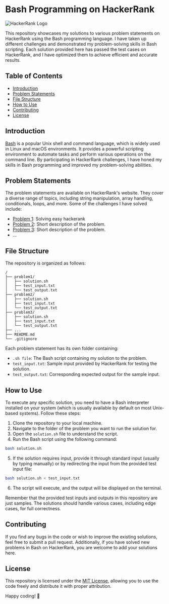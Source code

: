 # Bash Programming on HackerRank

![HackerRank Logo](https://hrcdn.net/community-frontend/assets/brand/logo-new-white-green-a5cb7f2f.svg)

This repository showcases my solutions to various problem statements on HackerRank using the Bash programming language. I have taken up different challenges and demonstrated my problem-solving skills in Bash scripting. Each solution provided here has passed the test cases on HackerRank, and I have optimized them to achieve efficient and accurate results.

## Table of Contents

- [Introduction](#introduction)
- [Problem Statements](#problem-statements)
- [File Structure](#file-structure)
- [How to Use](#how-to-use)
- [Contributing](#contributing)
- [License](#license)

## Introduction

[Bash](https://www.gnu.org/software/bash/) is a popular Unix shell and command language, which is widely used in Linux and macOS environments. It provides a powerful scripting environment to automate tasks and perform various operations on the command line. By participating in HackerRank challenges, I have honed my skills in Bash programming and improved my problem-solving abilities.

## Problem Statements

The problem statements are available on HackerRank's website. They cover a diverse range of topics, including string manipulation, array handling, conditionals, loops, and more. Some of the challenges I have solved include:

- [Problem 1](https://github.com/Dappa88/Bash/tree/main/Easy/Numbers): Solving easy hackerank
- [Problem 2](link_to_problem2): Short description of the problem.
- [Problem 3](link_to_problem3): Short description of the problem.
- ...

## File Structure

The repository is organized as follows:

```
/
├── problem1/
│   ├── solution.sh
│   ├── test_input.txt
│   └── test_output.txt
├── problem2/
│   ├── solution.sh
│   ├── test_input.txt
│   └── test_output.txt
├── problem3/
│   ├── solution.sh
│   ├── test_input.txt
│   └── test_output.txt
├── ...
├── README.md
└── .gitignore
```

Each problem statement has its own folder containing:
- `.sh file`: The Bash script containing my solution to the problem.
- `test_input.txt`: Sample input provided by HackerRank for testing the solution.
- `test_output.txt`: Corresponding expected output for the sample input.

## How to Use

To execute any specific solution, you need to have a Bash interpreter installed on your system (which is usually available by default on most Unix-based systems). Follow these steps:

1. Clone the repository to your local machine.
2. Navigate to the folder of the problem you want to run the solution for.
3. Open the `solution.sh` file to understand the script.
4. Run the Bash script using the following command:

```bash
bash solution.sh
```

5. If the solution requires input, provide it through standard input (usually by typing manually) or by redirecting the input from the provided test input file:

```bash
bash solution.sh < test_input.txt
```

6. The script will execute, and the output will be displayed on the terminal.

Remember that the provided test inputs and outputs in this repository are just samples. The solutions should handle various cases, including edge cases, for full correctness.

## Contributing

If you find any bugs in the code or wish to improve the existing solutions, feel free to submit a pull request. Additionally, if you have solved new problems in Bash on HackerRank, you are welcome to add your solutions here.

## License

This repository is licensed under the [MIT License](LICENSE), allowing you to use the code freely and distribute it with proper attribution.

Happy coding! :rocket:
